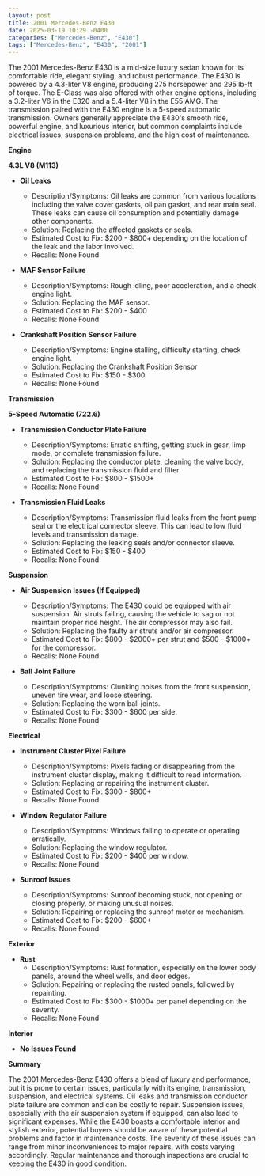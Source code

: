 ```yaml
---
layout: post
title: 2001 Mercedes-Benz E430
date: 2025-03-19 10:29 -0400
categories: ["Mercedes-Benz", "E430"]
tags: ["Mercedes-Benz", "E430", "2001"]
---
```

The 2001 Mercedes-Benz E430 is a mid-size luxury sedan known for its comfortable ride, elegant styling, and robust performance. The E430 is powered by a 4.3-liter V8 engine, producing 275 horsepower and 295 lb-ft of torque. The E-Class was also offered with other engine options, including a 3.2-liter V6 in the E320 and a 5.4-liter V8 in the E55 AMG. The transmission paired with the E430 engine is a 5-speed automatic transmission. Owners generally appreciate the E430's smooth ride, powerful engine, and luxurious interior, but common complaints include electrical issues, suspension problems, and the high cost of maintenance.

**Engine**

**4.3L V8 (M113)**

* **Oil Leaks**
    * Description/Symptoms: Oil leaks are common from various locations including the valve cover gaskets, oil pan gasket, and rear main seal. These leaks can cause oil consumption and potentially damage other components.
    * Solution: Replacing the affected gaskets or seals.
    * Estimated Cost to Fix: $200 - $800+ depending on the location of the leak and the labor involved.
    * Recalls: None Found

* **MAF Sensor Failure**
    * Description/Symptoms: Rough idling, poor acceleration, and a check engine light.
    * Solution: Replacing the MAF sensor.
    * Estimated Cost to Fix: $200 - $400
    * Recalls: None Found

* **Crankshaft Position Sensor Failure**
    * Description/Symptoms: Engine stalling, difficulty starting, check engine light.
    * Solution: Replacing the Crankshaft Position Sensor
    * Estimated Cost to Fix: $150 - $300
    * Recalls: None Found

**Transmission**

**5-Speed Automatic (722.6)**

* **Transmission Conductor Plate Failure**
    * Description/Symptoms: Erratic shifting, getting stuck in gear, limp mode, or complete transmission failure.
    * Solution: Replacing the conductor plate, cleaning the valve body, and replacing the transmission fluid and filter.
    * Estimated Cost to Fix: $800 - $1500+
    * Recalls: None Found

* **Transmission Fluid Leaks**
    * Description/Symptoms: Transmission fluid leaks from the front pump seal or the electrical connector sleeve. This can lead to low fluid levels and transmission damage.
    * Solution: Replacing the leaking seals and/or connector sleeve.
    * Estimated Cost to Fix: $150 - $400
    * Recalls: None Found

**Suspension**

* **Air Suspension Issues (If Equipped)**
    * Description/Symptoms: The E430 could be equipped with air suspension. Air struts failing, causing the vehicle to sag or not maintain proper ride height. The air compressor may also fail.
    * Solution: Replacing the faulty air struts and/or air compressor.
    * Estimated Cost to Fix: $800 - $2000+ per strut and $500 - $1000+ for the compressor.
    * Recalls: None Found

* **Ball Joint Failure**
    * Description/Symptoms: Clunking noises from the front suspension, uneven tire wear, and loose steering.
    * Solution: Replacing the worn ball joints.
    * Estimated Cost to Fix: $300 - $600 per side.
    * Recalls: None Found

**Electrical**

* **Instrument Cluster Pixel Failure**
    * Description/Symptoms: Pixels fading or disappearing from the instrument cluster display, making it difficult to read information.
    * Solution: Replacing or repairing the instrument cluster.
    * Estimated Cost to Fix: $300 - $800+
    * Recalls: None Found

* **Window Regulator Failure**
    * Description/Symptoms: Windows failing to operate or operating erratically.
    * Solution: Replacing the window regulator.
    * Estimated Cost to Fix: $200 - $400 per window.
    * Recalls: None Found

* **Sunroof Issues**
    * Description/Symptoms: Sunroof becoming stuck, not opening or closing properly, or making unusual noises.
    * Solution: Repairing or replacing the sunroof motor or mechanism.
    * Estimated Cost to Fix: $200 - $600+
    * Recalls: None Found

**Exterior**

* **Rust**
    * Description/Symptoms: Rust formation, especially on the lower body panels, around the wheel wells, and door edges.
    * Solution: Repairing or replacing the rusted panels, followed by repainting.
    * Estimated Cost to Fix: $300 - $1000+ per panel depending on the severity.
    * Recalls: None Found

**Interior**

* **No Issues Found**

**Summary**

The 2001 Mercedes-Benz E430 offers a blend of luxury and performance, but it is prone to certain issues, particularly with its engine, transmission, suspension, and electrical systems. Oil leaks and transmission conductor plate failure are common and can be costly to repair. Suspension issues, especially with the air suspension system if equipped, can also lead to significant expenses. While the E430 boasts a comfortable interior and stylish exterior, potential buyers should be aware of these potential problems and factor in maintenance costs. The severity of these issues can range from minor inconveniences to major repairs, with costs varying accordingly. Regular maintenance and thorough inspections are crucial to keeping the E430 in good condition.

